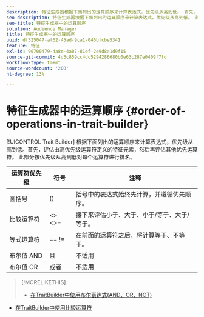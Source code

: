 ```yaml
---
description: 特征生成器根据下面列出的运算顺序来计算表达式，优先级从高到低。 首先，评估由高优先级运算符定义的特征元素，然后再评估其他优先运算符。 此部分按优先级从高到低对每个运算符进行排名。
seo-description: 特征生成器根据下面列出的运算顺序来计算表达式，优先级从高到低。 首先，评估由高优先级运算符定义的特征元素，然后再评估其他优先运算符。 此部分按优先级从高到低对每个运算符进行排名。
seo-title: 特征生成器中的运算顺序
solution: Audience Manager
title: 特征生成器中的运算顺序
uuid: df325047-af62-45ad-9ca1-046bfcbe5341
feature: 特征
exl-id: 90700479-4a8e-4a07-81ef-2e9d8a1d9f15
source-git-commit: 4d3c859cc4dc5294286680b0e63c287e0409f7fd
workflow-type: tm+mt
source-wordcount: '208'
ht-degree: 13%

---
```


# 特征生成器中的运算顺序 {#order-of-operations-in-trait-builder}

[!UICONTROL Trait Builder] 根据下面列出的运算顺序来计算表达式，优先级从高到低。首先，评估由高优先级运算符定义的特征元素，然后再评估其他优先运算符。 此部分按优先级从高到低对每个运算符进行排名。

<!-- c_tb_operator_precedence.xml -->

<table id="table_F0FA45B652C7464B90D35526817110FF"> 
 <thead> 
  <tr> 
   <th colname="col1" class="entry"> 运算符优先级 </th> 
   <th colname="col2" class="entry"> 符号 </th> 
   <th colname="col3" class="entry"> 注释 </th> 
  </tr> 
 </thead>
 <tbody> 
  <tr> 
   <td colname="col1"> 圆括号 </td> 
   <td colname="col2"> () </td> 
   <td colname="col3"> 括号中的表达式始终先计算，并遵循优先顺序。 </td> 
  </tr> 
  <tr> 
   <td colname="col1"> 比较运算符 </td> 
   <td colname="col2"> &lt;&gt; &lt;&gt;= </td> 
   <td colname="col3"> 接下来评估小于、大于、小于/等于、大于/等于。 </td> 
  </tr> 
  <tr> 
   <td colname="col1"> 等式运算符 </td> 
   <td colname="col2"> == != </td> 
   <td colname="col3"> 在前面的运算符之后，将计算等于、不等于。 </td> 
  </tr> 
  <tr> 
   <td colname="col1">布尔值<span class="wintitle"> AND</span> </td> 
   <td colname="col2"><span class="wintitle"> 且</span> </td> 
   <td colname="col3" morerows="1"> 不适用 </td> 
  </tr> 
  <tr> 
   <td colname="col1">布尔值<span class="wintitle"> OR</span> </td> 
   <td colname="col2"><span class="wintitle"> 或者</span> </td> 
   <td colname="col3" morerows="1"> 不适用 </td> 
  </tr> 
 </tbody>
</table>

>[!MORELIKETHIS]
>
>* [在TraitBuilder中使用布尔表达式(AND、OR、NOT)](../../reference/boolean-expressions-tsb.md)
* [在TraitBuilder中使用比较运算符](../../features/traits/trait-comparison-operators.md)

